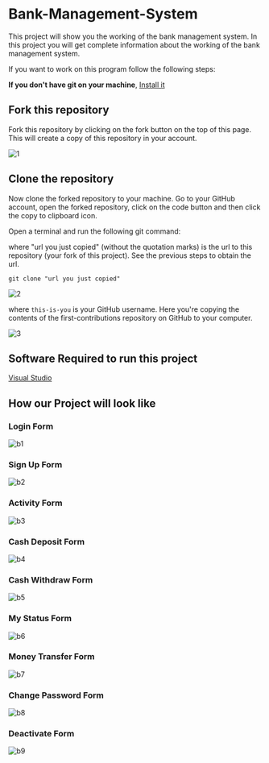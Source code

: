 # Bank-Management-System
This project will show you the working of the bank management system. In this project you will get complete information about the working of the bank management system.

If you want to work on this program follow the following steps:

**If you don't have git on your machine**, [Install it](https://docs.github.com/en/get-started/quickstart/set-up-git)
## Fork this repository
Fork this repository by clicking on the fork button on the top of this page. This will create a copy of this repository in your account.

![1](https://user-images.githubusercontent.com/88362552/128126590-7b08435a-7a76-42a4-adca-f257b7d01845.png)

## Clone the repository
Now clone the forked repository to your machine. Go to your GitHub account, open the forked repository, click on the code button and then click the copy to clipboard icon.

Open a terminal and run the following git command:

where "url you just copied" (without the quotation marks) is the url to this repository (your fork of this project). See the previous steps to obtain the url.

``` 
git clone "url you just copied"
```
![2](https://user-images.githubusercontent.com/88362552/128126622-60aed9f2-3a5f-49bf-a207-21ac4c275f59.png)

where ```this-is-you``` is your GitHub username. Here you're copying the contents of the first-contributions repository on GitHub to your computer.

![3](https://user-images.githubusercontent.com/88362552/128126638-9cddb3d2-decf-4e33-8efc-7eb81409f476.png)

## Software Required to run this project

[Visual Studio](https://visualstudio.microsoft.com/downloads/)

## How our Project will look like

### Login Form
![b1](https://user-images.githubusercontent.com/88362552/128334514-45573e8f-21ce-4947-bfd4-4997066d4dad.PNG)

### Sign Up Form
![b2](https://user-images.githubusercontent.com/88362552/128334554-9bd1665c-9e34-43a4-8e32-614e5d368759.PNG)

### Activity Form
![b3](https://user-images.githubusercontent.com/88362552/128334636-265ee65a-7f2e-4a3c-b6d2-86270909de86.PNG)

### Cash Deposit Form
![b4](https://user-images.githubusercontent.com/88362552/128334671-1c5c772c-b0fa-407d-ae76-c58fb6d0960a.PNG)

### Cash Withdraw Form
![b5](https://user-images.githubusercontent.com/88362552/128334706-c046028d-27f2-47ce-a338-253ef1d4785e.PNG)

### My Status Form
![b6](https://user-images.githubusercontent.com/88362552/128336331-8087c3ea-f894-4dd4-91e0-3db0395b4a73.PNG)

### Money Transfer Form
![b7](https://user-images.githubusercontent.com/88362552/128336433-66790413-20f8-4feb-a69b-1db7cc29e571.PNG)

### Change Password Form
![b8](https://user-images.githubusercontent.com/88362552/128336466-21255658-9737-43e5-9879-d0484667f661.PNG)

### Deactivate Form
![b9](https://user-images.githubusercontent.com/88362552/128336512-f8a21ddc-8d89-4bff-8e3b-ef2a9b5f70e9.PNG)
